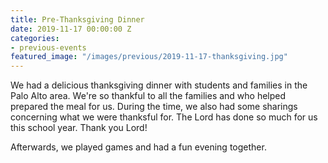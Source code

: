 ```yaml
---
title: Pre-Thanksgiving Dinner
date: 2019-11-17 00:00:00 Z
categories:
- previous-events
featured_image: "/images/previous/2019-11-17-thanksgiving.jpg"
---
```


We had a delicious thanksgiving dinner with students and families in the Palo Alto area. We're so thankful to all the families and who helped prepared the meal for us. During the time, we also had some sharings concerning what we were thanksful for. The Lord has done so much for us this school year. Thank you Lord! 

Afterwards, we played games and had a fun evening together. 